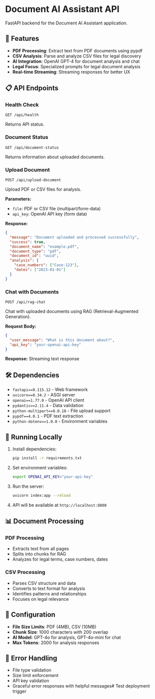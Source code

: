 # Document AI Assistant API

FastAPI backend for the Document AI Assistant application.

## 🚀 Features

- **PDF Processing**: Extract text from PDF documents using pypdf
- **CSV Analysis**: Parse and analyze CSV files for legal discovery
- **AI Integration**: OpenAI GPT-4 for document analysis and chat
- **Legal Focus**: Specialized prompts for legal document analysis
- **Real-time Streaming**: Streaming responses for better UX

## 📋 API Endpoints

### Health Check
```
GET /api/health
```
Returns API status.

### Document Status
```
GET /api/document-status
```
Returns information about uploaded documents.

### Upload Document
```
POST /api/upload-document
```
Upload PDF or CSV files for analysis.

**Parameters:**
- `file`: PDF or CSV file (multipart/form-data)
- `api_key`: OpenAI API key (form data)

**Response:**
```json
{
  "message": "Document uploaded and processed successfully",
  "success": true,
  "document_name": "example.pdf",
  "document_type": "pdf",
  "document_id": "uuid",
  "analysis": {
    "case_numbers": ["Case-123"],
    "dates": ["2023-01-01"]
  }
}
```

### Chat with Documents
```
POST /api/rag-chat
```
Chat with uploaded documents using RAG (Retrieval-Augmented Generation).

**Request Body:**
```json
{
  "user_message": "What is this document about?",
  "api_key": "your-openai-api-key"
}
```

**Response:** Streaming text response

## 🛠️ Dependencies

- `fastapi==0.115.12` - Web framework
- `uvicorn==0.34.2` - ASGI server
- `openai==1.77.0` - OpenAI API client
- `pydantic==2.11.4` - Data validation
- `python-multipart==0.0.18` - File upload support
- `pypdf==4.0.1` - PDF text extraction
- `python-dotenv==1.0.0` - Environment variables

## 🚀 Running Locally

1. Install dependencies:
   ```bash
   pip install -r requirements.txt
   ```

2. Set environment variables:
   ```bash
   export OPENAI_API_KEY="your-api-key"
   ```

3. Run the server:
   ```bash
   uvicorn index:app --reload
   ```

4. API will be available at `http://localhost:8000`

## 📊 Document Processing

### PDF Processing
- Extracts text from all pages
- Splits into chunks for RAG
- Analyzes for legal terms, case numbers, dates

### CSV Processing
- Parses CSV structure and data
- Converts to text format for analysis
- Identifies patterns and relationships
- Focuses on legal relevance

## 🔧 Configuration

- **File Size Limits**: PDF (4MB), CSV (10MB)
- **Chunk Size**: 1000 characters with 200 overlap
- **AI Model**: GPT-4o for analysis, GPT-4o-mini for chat
- **Max Tokens**: 2000 for analysis responses

## 🚨 Error Handling

- File type validation
- Size limit enforcement
- API key validation
- Graceful error responses with helpful messages# Test deployment trigger
